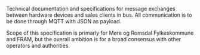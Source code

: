 Technical documentation and specifications for message exchanges between
hardware devices and sales clients in bus. All communication is to be done
through MQTT with JSON as payload.

Scope of this specification is primarly for Møre og Romsdal Fylkeskommune and
FRAM, but the overall ambition is for a broad consensus with other operators and
authorities.
